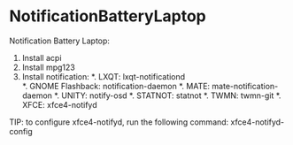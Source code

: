 # NotificationBatteryLaptop
Notification Battery Laptop:
  1. Install acpi
  2. Install mpg123
  3. Install notification:
    *. LXQT: lxqt-notificationd                           
    *. GNOME Flashback: notification-daemon 
    *. MATE: mate-notification-daemon
    *. UNITY: notify-osd
    *. STATNOT: statnot
    *. TWMN: twmn-git
    *. XFCE: xfce4-notifyd

TIP: to configure xfce4-notifyd, run the following 
command: xfce4-notifyd-config

